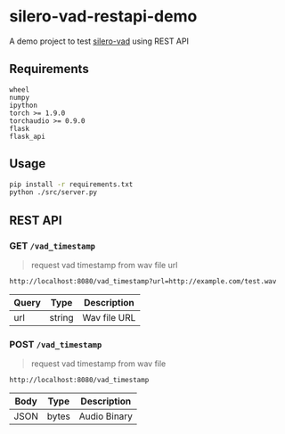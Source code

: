 # silero-vad-restapi-demo

A demo project to test [silero-vad](https://github.com/snakers4/silero-vad) using REST API

## Requirements

```text
wheel
numpy
ipython
torch >= 1.9.0
torchaudio >= 0.9.0
flask
flask_api
```

## Usage

```bash
pip install -r requirements.txt
python ./src/server.py
```

## REST API

### GET ```/vad_timestamp```

> request vad timestamp from wav file url

```text
http://localhost:8080/vad_timestamp?url=http://example.com/test.wav
```

| Query | Type   | Description  |
| ----- | ------ | ------------ |
| url   | string | Wav file URL |

### POST ```/vad_timestamp```

> request vad timestamp from wav file

```text
http://localhost:8080/vad_timestamp
```

| Body | Type  | Description  |
| ---- | ----- | ------------ |
| JSON | bytes | Audio Binary |
